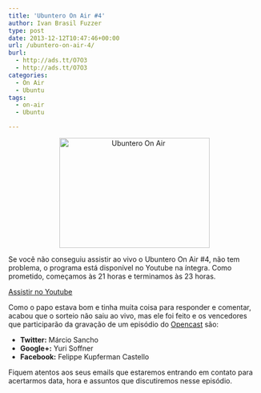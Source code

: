 ```yaml
---
title: 'Ubuntero On Air #4'
author: Ivan Brasil Fuzzer
type: post
date: 2013-12-12T10:47:46+00:00
url: /ubuntero-on-air-4/
burl:
  - http://ads.tt/O7O3
  - http://ads.tt/O7O3
categories:
  - On Air
  - Ubuntu
tags:
  - on-air
  - Ubuntu

---
```

<p style="text-align: center;">
  <a href="http://www.ubuntero.com.br/wp-content/uploads/2012/10/ubuntero-on-air.jpg"><img class="alignnone size-medium wp-image-4054" alt="Ubuntero On Air" src="http://www.ubuntero.com.br/wp-content/uploads/2012/10/ubuntero-on-air-300x220.jpg" width="300" height="220" /></a>
</p>

Se você não conseguiu assistir ao vivo o Ubuntero On Air #4, não tem problema, o programa está disponível no Youtube na íntegra. Como prometido, começamos às 21 horas e terminamos às 23 horas.

<div class="video">
</div>

<p class="button">
  <a href="http://www.youtube.com/embed/ziaVCPBwm0s" target="_blank" rel="nofollow">Assistir no Youtube</a>
</p>

Como o papo estava bom e tinha muita coisa para responder e comentar, acabou que o sorteio não saiu ao vivo, mas ele foi feito e os vencedores que participarão da gravação de um episódio do [Opencast][1] são:

  * **Twitter:** Márcio Sancho
  * **Google+:** Yuri Soffner
  * **Facebook:** Felippe Kupferman Castello

Fiquem atentos aos seus emails que estaremos entrando em contato para acertarmos data, hora e assuntos que discutiremos nesse episódio.

 [1]: http://www.ubuntero.com.br/category/opencast